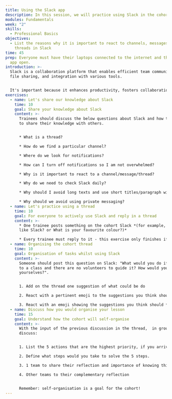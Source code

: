 ```yaml
---
title: Using the Slack app
description: In this session, we will practice using Slack in the cohort.
modules: Fundamentals
week: "2"
skills:
  - Professional Basics
objectives:
  - List the reasons why it is important to react to channels, messages, and
    threads in Slack
time: 45
prep: Everyone must have their laptops connected to the internet and the Slack
  app open.
introduction: >-
  Slack is a collaboration platform that enables efficient team communication,
  file sharing, and integration with various tools.


  It's important because it enhances productivity, fosters collaboration, and centralises communication for remote and distributed teams.
exercises:
  - name: Let's share our knowledge about Slack
    time: 10
    goal: Share your knowledge about Slack
    content: >-
      Trainees should discuss the below questions about Slack and how to use it
      to share their knowledge with others.


      * What is a thread? 

      * How do we find a particular channel? 

      * Where do we look for notifications?

      * How can I turn off notifications so I am not overwhelmed?

      * Why is it important to react to a channel/message/thread?

      * Why do we need to check Slack daily?

      * Why should I avoid long texts and use short titles/paragraph with details in a thread? 

      * Why should we avoid using private messaging?
  - name: Let's practice using a thread
    time: 10
    goal: For everyone to actively use Slack and reply in a thread
    content: >-
      * One trainee posts something on the cohort Slack *(for example, do you
      like Slack? or What is your favourite colour?)*

      * Every trainee must reply to it - this exercise only finishes if we have the same number of replies as the number of trainees in the class!
  - name: Organising the cohort thread
    time: 10
    goal: Organisation of tasks whilst using Slack
    content: >-
      Someone should post this question on Slack: "What would you do if you come
      to a class and there are no volunteers to guide it? How would you organise
      yourselves?".


      1. Add on the thread one suggestion of what could be do

      2. React with a pertinent emoji to the suggestions you think should be adopted

      3. React with an emoji showing the suggestions you think should **not** be adopted
  - name: Discuss how you would organise your lesson
    time: 15
    goal: Understand how the cohort will self-organise
    content: >-
      With the input of the previous discussion in the thread,  in groups of 4,
      discuss:


      1. List the 5 actions that are the highest priority, if you arrive and there is no volunteer available.  

      2. Define what steps would you take to solve the 5 steps.

      3. 1 team to share their reflection and importance of knowing this

      4. Other teams to their complementary reflection


      Remember: self-organisation is a goal for the cohort!
---
```

